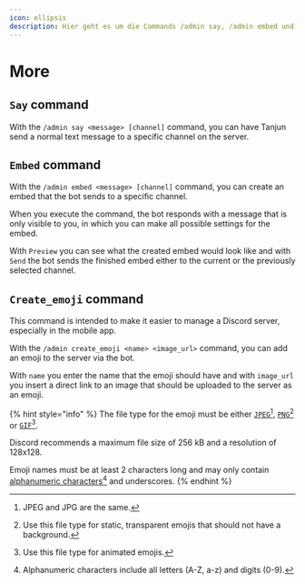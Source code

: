 ```yaml
---
icon: ellipsis
description: Hier geht es um die Commands /admin say, /admin embed und /admin createemoji.
---
```


# More

## `Say` command

With the `/admin say <message> [channel]` command, you can have Tanjun send a normal text message to a specific channel on the server.

## `Embed` command

With the `/admin embed <message> [channel]` command, you can create an embed that the bot sends to a specific channel.

When you execute the command, the bot responds with a message that is only visible to you, in which you can make all possible settings for the embed.

With `Preview` you can see what the created embed would look like and with `Send` the bot sends the finished embed either to the current or the previously selected channel.

## `Create_emoji` command

This command is intended to make it easier to manage a Discord server, especially in the mobile app.

With the `/admin create_emoji <name> <image_url>` command, you can add an emoji to the server via the bot.

With `name` you enter the name that the emoji should have and with `image_url` you insert a direct link to an image that should be uploaded to the server as an emoji.

{% hint style="info" %}
The file type for the emoji must be either [`JPEG`](#user-content-fn-1)[^1], [`PNG`](#user-content-fn-2)[^2] or [`GIF`](#user-content-fn-3)[^3].

Discord recommends a maximum file size of 256 kB and a resolution of 128x128.

Emoji names must be at least 2 characters long and may only contain [alphanumeric characters](#user-content-fn-4)[^4] and underscores.
{% endhint %}

[^1]: JPEG and JPG are the same.

[^2]: Use this file type for static, transparent emojis that should not have a background.

[^3]: Use this file type for animated emojis.

[^4]: Alphanumeric characters include all letters (A-Z, a-z) and digits (0-9).

